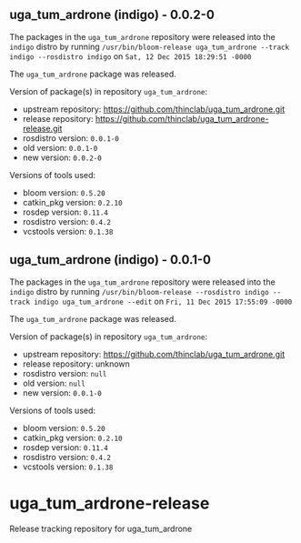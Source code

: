 ## uga_tum_ardrone (indigo) - 0.0.2-0

The packages in the `uga_tum_ardrone` repository were released into the `indigo` distro by running `/usr/bin/bloom-release uga_tum_ardrone --track indigo --rosdistro indigo` on `Sat, 12 Dec 2015 18:29:51 -0000`

The `uga_tum_ardrone` package was released.

Version of package(s) in repository `uga_tum_ardrone`:
- upstream repository: https://github.com/thinclab/uga_tum_ardrone.git
- release repository: https://github.com/thinclab/uga_tum_ardrone-release.git
- rosdistro version: `0.0.1-0`
- old version: `0.0.1-0`
- new version: `0.0.2-0`

Versions of tools used:
- bloom version: `0.5.20`
- catkin_pkg version: `0.2.10`
- rosdep version: `0.11.4`
- rosdistro version: `0.4.2`
- vcstools version: `0.1.38`


## uga_tum_ardrone (indigo) - 0.0.1-0

The packages in the `uga_tum_ardrone` repository were released into the `indigo` distro by running `/usr/bin/bloom-release --rosdistro indigo --track indigo uga_tum_ardrone --edit` on `Fri, 11 Dec 2015 17:55:09 -0000`

The `uga_tum_ardrone` package was released.

Version of package(s) in repository `uga_tum_ardrone`:
- upstream repository: https://github.com/thinclab/uga_tum_ardrone.git
- release repository: unknown
- rosdistro version: `null`
- old version: `null`
- new version: `0.0.1-0`

Versions of tools used:
- bloom version: `0.5.20`
- catkin_pkg version: `0.2.10`
- rosdep version: `0.11.4`
- rosdistro version: `0.4.2`
- vcstools version: `0.1.38`


# uga_tum_ardrone-release
Release tracking repository for uga_tum_ardrone
